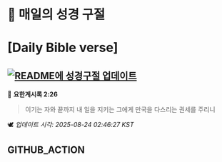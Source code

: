 # 🙏 매일의 성경 구절
# [Daily Bible verse]
## [![README에 성경구절 업데이트](https://github.com/DONGSUKA/first_test/actions/workflows/update-readme-bible.yml/badge.svg)](https://github.com/DONGSUKA/first_test/actions/workflows/update-readme-bible.yml)
<!-- START_BIBLE_VERSE -->
📖 **요한계시록 2:26**
> 이기는 자와 끝까지 내 일을 지키는 그에게 만국을 다스리는 권세를 주리니

🕊️ _업데이트 시각: 2025-08-24 02:46:27 KST_
  <!-- END_BIBLE_VERSE -->
## GITHUB_ACTION
